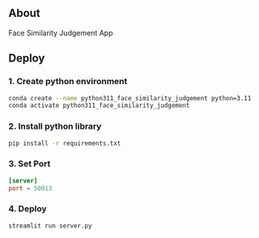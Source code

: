 ## About

Face Similarity Judgement App

## Deploy

### 1. Create python environment
```sh
conda create --name python311_face_similarity_judgement python=3.11
conda activate python311_face_similarity_judgement
```

### 2. Install python library
```sh
pip install -r requirements.txt
```

### 3. Set Port

```toml:.streamlit/config.toml
[server]
port = 50013
```

### 4. Deploy

```sh
streamlit run server.py
```

